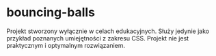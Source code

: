 # bouncing-balls
Projekt stworzony wyłącznie w celach edukacyjnych. Służy jedynie jako przykład poznanych umiejętności z zakresu CSS. Projekt nie jest praktycznym i optymalnym rozwiązaniem.
